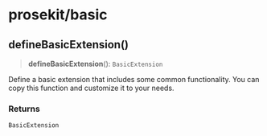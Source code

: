 # prosekit/basic

<a id="defineBasicExtension" name="defineBasicExtension"></a>

## defineBasicExtension()

> **defineBasicExtension**(): `BasicExtension`

Define a basic extension that includes some common functionality. You can
copy this function and customize it to your needs.

### Returns

`BasicExtension`
